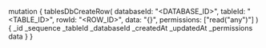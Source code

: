 mutation {
    tablesDbCreateRow(
        databaseId: "<DATABASE_ID>",
        tableId: "<TABLE_ID>",
        rowId: "<ROW_ID>",
        data: "{}",
        permissions: ["read("any")"]
    ) {
        _id
        _sequence
        _tableId
        _databaseId
        _createdAt
        _updatedAt
        _permissions
        data
    }
}
